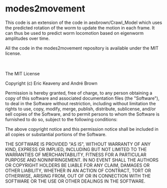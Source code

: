 # modes2movement

This code is an extension of the code in aexbrown/Crawl_Model which uses the predicted rotation of the worm to update the motion in each frame.  It can thus be used to predict worm locomotion based on eigenworm amplitudes over time.

All the code in the modes2movement repository is available under the MIT license.
<br><br><br>

The MIT License

Copyright (c) Eric Keaveny and André Brown
 
Permission is hereby granted, free of charge, to any person obtaining a copy
of this software and associated documentation files (the "Software"), to deal
in the Software without restriction, including without limitation the rights
to use, copy, modify, merge, publish, distribute, sublicense, and/or sell
copies of the Software, and to permit persons to whom the Software is
furnished to do so, subject to the following conditions:
 
The above copyright notice and this permission notice shall be included in
all copies or substantial portions of the Software.
 
THE SOFTWARE IS PROVIDED "AS IS", WITHOUT WARRANTY OF ANY KIND, EXPRESS OR
IMPLIED, INCLUDING BUT NOT LIMITED TO THE WARRANTIES OF MERCHANTABILITY,
FITNESS FOR A PARTICULAR PURPOSE AND NONINFRINGEMENT. IN NO EVENT SHALL THE
AUTHORS OR COPYRIGHT HOLDERS BE LIABLE FOR ANY CLAIM, DAMAGES OR OTHER
LIABILITY, WHETHER IN AN ACTION OF CONTRACT, TORT OR OTHERWISE, ARISING FROM,
OUT OF OR IN CONNECTION WITH THE SOFTWARE OR THE USE OR OTHER DEALINGS IN
THE SOFTWARE.
